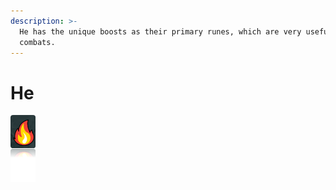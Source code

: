 ```yaml
---
description: >-
  He has the unique boosts as their primary runes, which are very useful in any
  combats.
---
```


# He

![](<../../../.gitbook/assets/image (4) (1).png>)
